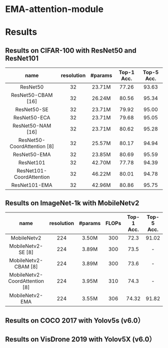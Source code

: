# EMA-attention-module


# Results 

## Results on CIFAR-100 with ResNet50 and ResNet101
| name | resolution | #params | Top-1 Acc. | Top-5 Acc. |
| :---: | :---: | :---: | :---: | :---: |
| ResNet50 | 32 | 23.71M | 77.26 | 93.63 |
| ResNet50-CBAM [16]| 32 | 26.24M | 80.56 | 95.34 |
| ResNet50-SE| 32 | 23.71M | 79.92 | 95.00 |
| ResNet50-ECA| 32 | 23.71M | 79.68 | 95.05 |
| ResNet50-NAM [16]| 32 | 23.71M | 80.62 | 95.28 |
| ResNet50-CoordAttention [8]| 32 | 25.57M | 80.17 | 94.94 |
| ResNet50-EMA| 32 | 23.85M | 80.69 | 95.59 |
| ResNet101| 32 | 42.70M | 77.78 | 94.39 |
| ResNet101-CoordAttention| 32 | 46.22M | 80.01 | 94.78 |
| ResNet101-EMA| 32 | 42.96M | 80.86 | 95.75 |

## Results on ImageNet-1k with MobileNetv2 
| name | resolution | #params | FLOPs | Top-1 Acc. | Top-5 Acc. |
| :---: | :---: | :---: | :---: | :---: | :---: |
| MobileNetv2 | 224 | 3.50M | 300 | 72.3 | 91.02 |
| MobileNetv2-SE [8]| 224 | 3.89M | 300 | 73.5 | - |
| MobileNetv2-CBAM [8]| 224 | 3.89M | 300 | 73.6 | - |
| MobileNetv2-CoordAttention [8]| 224 | 3.95M | 310 | 74.3 | - |
| MobileNetv2-EMA| 224 | 3.55M | 306 | 74.32 | 91.82 |

## Results on COCO 2017 with Yolov5s (v6.0）

## Results on VisDrone 2019 with Yolov5X (v6.0）
